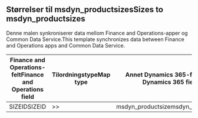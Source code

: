 ## <a name="sizes-to-msdyn_productsizes"></a><span data-ttu-id="05cfb-101">Størrelser til msdyn_productsizes</span><span class="sxs-lookup"><span data-stu-id="05cfb-101">Sizes to msdyn_productsizes</span></span>

<span data-ttu-id="05cfb-102">Denne malen synkroniserer data mellom Finance and Operations-apper og Common Data Service.</span><span class="sxs-lookup"><span data-stu-id="05cfb-102">This template synchronizes data between Finance and Operations apps and Common Data Service.</span></span>

<span data-ttu-id="05cfb-103">Finance and Operations-felt</span><span class="sxs-lookup"><span data-stu-id="05cfb-103">Finance and Operations field</span></span> | <span data-ttu-id="05cfb-104">Tilordningstype</span><span class="sxs-lookup"><span data-stu-id="05cfb-104">Map type</span></span> | <span data-ttu-id="05cfb-105">Annet Dynamics 365-felt</span><span class="sxs-lookup"><span data-stu-id="05cfb-105">Other Dynamics 365 field</span></span> | <span data-ttu-id="05cfb-106">Standardverdi</span><span class="sxs-lookup"><span data-stu-id="05cfb-106">Default value</span></span>
---|---|---|---
<span data-ttu-id="05cfb-107">SIZEID</span><span class="sxs-lookup"><span data-stu-id="05cfb-107">SIZEID</span></span> | >> | <span data-ttu-id="05cfb-108">msdyn_productsize</span><span class="sxs-lookup"><span data-stu-id="05cfb-108">msdyn_productsize</span></span> | 
